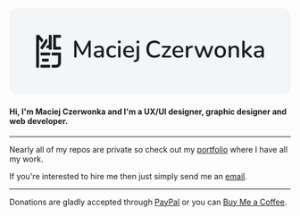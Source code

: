 ![banner](banner-github.svg)

#### Hi, I'm Maciej Czerwonka and I'm a UX/UI designer, graphic designer and web developer.

---

Nearly all of my repos are private so check out my [portfolio](https://czerwonka.dev) where I have all my work.



If you're interested to hire me then just simply send me an [email](https://czerwonka.dev/contact).

---

Donations are gladly accepted through [PayPal](https://paypal.me/MaciejCzerwonkaDEV) or you can [Buy Me a Coffee](https://www.buymeacoffee.com/maciejczerwonka).
